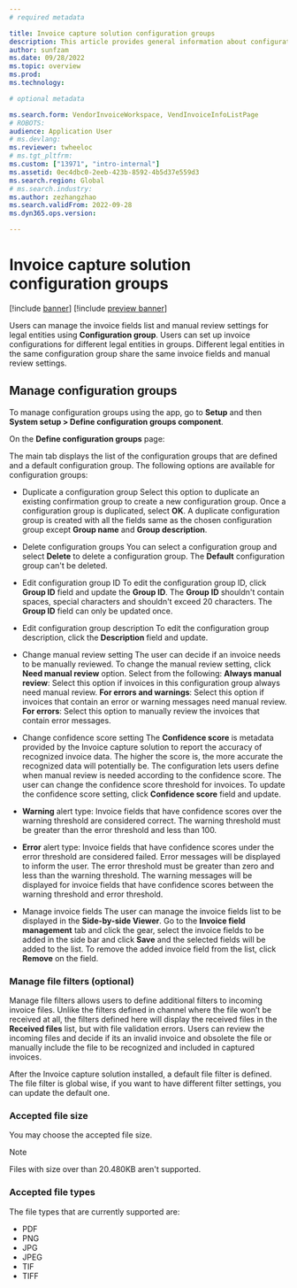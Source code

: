 ```yaml
---
# required metadata

title: Invoice capture solution configuration groups
description: This article provides general information about configuration groups in the Invoice capture solution. 
author: sunfzam
ms.date: 09/28/2022
ms.topic: overview
ms.prod: 
ms.technology: 

# optional metadata

ms.search.form: VendorInvoiceWorkspace, VendInvoiceInfoListPage
# ROBOTS: 
audience: Application User
# ms.devlang: 
ms.reviewer: twheeloc
# ms.tgt_pltfrm: 
ms.custom: ["13971", "intro-internal"]
ms.assetid: 0ec4dbc0-2eeb-423b-8592-4b5d37e559d3
ms.search.region: Global
# ms.search.industry: 
ms.author: zezhangzhao
ms.search.validFrom: 2022-09-28
ms.dyn365.ops.version: 

---
```


# Invoice capture solution configuration groups

[!include [banner](../includes/banner.md)]
[!include [preview banner](../includes/preview-banner.md)]

Users can manage the invoice fields list and manual review settings for legal entities using **Configuration group**. Users can set up invoice
configurations for different legal entities in groups. Different legal entities in the same configuration group share the same invoice fields and manual review settings. 

## Manage configuration groups 

To manage configuration groups using the app, go to **Setup** and then **System setup > Define configuration groups component**.

On the **Define configuration groups** page: 

The main tab displays the list of the configuration groups that are defined and a default configuration group. 
The following options are available for configuration groups: 

 - Duplicate a configuration group 
Select this option to duplicate an existing confirmation group to create a new configuration group. Once a configuration group is duplicated, select **OK**.
A duplicate configuration group is created with all the fields same as the chosen configuration group except **Group name** and **Group description**. 

 - Delete configuration groups 
You can select a configuration group and select **Delete** to delete a configuration group. The **Default** configuration group can't be deleted. 

 - Edit configuration group ID 
To edit the configuration group ID, click **Group ID** field and update the **Group ID**. The **Group ID** shouldn't contain spaces, special characters and shouldn't 
exceed 20 characters. The **Group ID** field can only be updated once.

 - Edit configuration group description 
To edit the configuration group description, click the **Description** field and update.

 - Change manual review setting 
The user can decide if an invoice needs to be manually reviewed. To change the manual review setting, click **Need manual review** option. 
Select from the following:
**Always manual review**: Select this option if invoices in this configuration group always need manual review. 
**For errors and warnings**: Select this option if invoices that contain an error or warning messages need manual review. 
**For errors**: Select this option to manually review the invoices that contain error messages. 

 - Change confidence score setting 
The **Confidence score** is metadata provided by the Invoice capture solution to report the accuracy of recognized invoice data. The higher the score is, the more accurate the recognized data will potentially be. The configuration lets users define when manual review is needed according to the confidence score. The user can change the confidence score threshold for invoices. To update the confidence score setting, click **Confidence score** field and update.

 - **Warning** alert type: Invoice fields that have confidence scores over the warning threshold are considered correct. The warning threshold must be greater than 
 the error threshold and less than 100. 

 - **Error** alert type: Invoice fields that have confidence scores under the error threshold are considered failed. Error messages will be displayed to 
 inform the user. The error threshold must be greater than zero and less than the warning threshold. The warning messages will be displayed for invoice fields that 
 have confidence scores between the warning threshold and error threshold.

 - Manage invoice fields 
The user can manage the invoice fields list to be displayed in the **Side-by-side Viewer**. Go to the **Invoice field management** tab and click the gear, 
select the invoice fields to be added in the side bar and click **Save** and the selected fields will be added to the list. 
To remove the added invoice field from the list, click **Remove** on the field. 

### Manage file filters (optional) 

Manage file filters allows users to define additional filters to incoming invoice files. Unlike the filters defined in channel where the file won’t be received at all, the filters defined here will display the received files in the **Received files** list, but with file validation errors. Users can review the incoming files and decide if its an invalid invoice and obsolete the file or manually include the file to be recognized and included in captured invoices. 

After the Invoice capture solution installed, a default file filter is defined. The file filter is global wise, if you want to have different filter settings, you can update the default one. 

### Accepted file size 

You may choose the accepted file size. 

>[!NOTE] 
> Files with size over than 20.480KB aren't supported. 

### Accepted file types 

The file types that are currently supported are:  

 - PDF
 - PNG
 - JPG
 - JPEG
 - TIF
 - TIFF 

